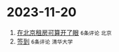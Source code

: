 # 2023-11-20

1. [在北京租房可算开了眼](https://www.v2ex.com/t/993330) `6条评论` `北京`
1. [签到](https://www.v2ex.com/t/993322) `6条评论` `清华大学`

